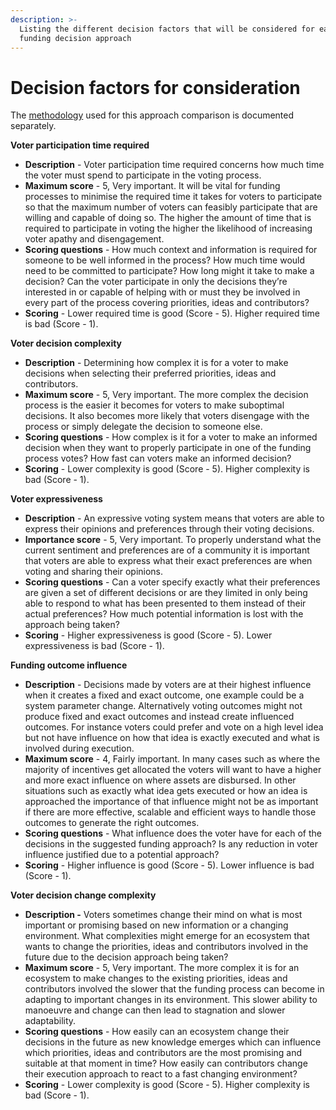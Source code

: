 ```yaml
---
description: >-
  Listing the different decision factors that will be considered for each
  funding decision approach
---
```


# Decision factors for consideration

The [methodology](https://docs.treasuries.io/analysis/approach-comparison-methodology) used for this approach comparison is documented separately.



**Voter participation time required**

* **Description** - Voter participation time required concerns how much time the voter must spend to participate in the voting process.
* **Maximum score** - 5, Very important. It will be vital for funding processes to minimise the required time it takes for voters to participate so that the maximum number of voters can feasibly participate that are willing and capable of doing so. The higher the amount of time that is required to participate in voting the higher the likelihood of increasing voter apathy and disengagement.
* **Scoring questions** - How much context and information is required for someone to be well informed in the process? How much time would need to be committed to participate? How long might it take to make a decision? Can the voter participate in only the decisions they’re interested in or capable of helping with or must they be involved in every part of the process covering priorities, ideas and contributors?
* **Scoring** - Lower required time is good (Score - 5). Higher required time is bad (Score - 1).



**Voter decision complexity**

* **Description** - Determining how complex it is for a voter to make decisions when selecting their preferred priorities, ideas and contributors.
* **Maximum score** - 5, Very important. The more complex the decision process is the easier it becomes for voters to make suboptimal decisions. It also becomes more likely that voters disengage with the process or simply delegate the decision to someone else.
* **Scoring questions** - How complex is it for a voter to make an informed decision when they want to properly participate in one of the funding process votes? How fast can voters make an informed decision?
* **Scoring** - Lower complexity is good (Score - 5). Higher complexity is bad (Score - 1).



**Voter expressiveness**

* **Description** - An expressive voting system means that voters are able to express their opinions and preferences through their voting decisions.
* **Importance score** - 5, Very important. To properly understand what the current sentiment and preferences are of a community it is important that voters are able to express what their exact preferences are when voting and sharing their opinions.
* **Scoring questions** - Can a voter specify exactly what their preferences are given a set of different decisions or are they limited in only being able to respond to what has been presented to them instead of their actual preferences? How much potential information is lost with the approach being taken?
* **Scoring** - Higher expressiveness is good (Score - 5). Lower expressiveness is bad (Score - 1).



**Funding outcome influence**

* **Description** - Decisions made by voters are at their highest influence when it creates a fixed and exact outcome, one example could be a system parameter change. Alternatively voting outcomes might not produce fixed and exact outcomes and instead create influenced outcomes. For instance voters could prefer and vote on a high level idea but not have influence on how that idea is exactly executed and what is involved during execution.
* **Maximum score** - 4, Fairly important. In many cases such as where the majority of incentives get allocated the voters will want to have a higher and more exact influence on where assets are disbursed. In other situations such as exactly what idea gets executed or how an idea is approached the importance of that influence might not be as important if there are more effective, scalable and efficient ways to handle those outcomes to generate the right outcomes.
* **Scoring questions** - What influence does the voter have for each of the decisions in the suggested funding approach? Is any reduction in voter influence justified due to a potential approach?
* **Scoring** - Higher influence is good (Score - 5). Lower influence is bad (Score - 1).



**Voter decision change complexity**

* **Description -** Voters sometimes change their mind on what is most important or promising based on new information or a changing environment. What complexities might emerge for an ecosystem that wants to change the priorities, ideas and contributors involved in the future due to the decision approach being taken?
* **Maximum score** - 5, Very important. The more complex it is for an ecosystem to make changes to the existing priorities, ideas and contributors involved the slower that the funding process can become in adapting to important changes in its environment. This slower ability to manoeuvre and change can then lead to stagnation and slower adaptability.
* **Scoring questions** - How easily can an ecosystem change their decisions in the future as new knowledge emerges which can influence which priorities, ideas and contributors are the most promising and suitable at that moment in time? How easily can contributors change their execution approach to react to a fast changing environment?
* **Scoring** - Lower complexity is good (Score - 5). Higher complexity is bad (Score - 1).

